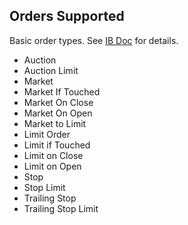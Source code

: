 ## Orders Supported

Basic order types. See [IB Doc](http://interactivebrokers.github.io/tws-api/basic_orders.html) for details.

* Auction
* Auction Limit
* Market
* Market If Touched
* Market On Close
* Market On Open
* Market to Limit
* Limit Order
* Limit if Touched
* Limit on Close
* Limit on Open
* Stop
* Stop Limit
* Trailing Stop
* Trailing Stop Limit
